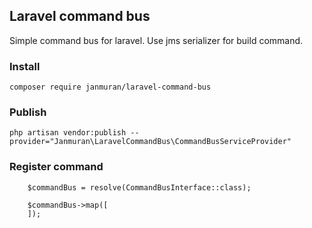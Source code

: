 ## Laravel command bus

Simple command bus for laravel. Use jms serializer for build command.

### Install

`composer require janmuran/laravel-command-bus`

### Publish 

`php artisan vendor:publish --provider="Janmuran\LaravelCommandBus\CommandBusServiceProvider"`

### Register command

        $commandBus = resolve(CommandBusInterface::class);

        $commandBus->map([
        ]);